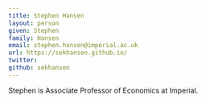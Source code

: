 ```yaml
---
title: Stephen Hansen
layout: person
given: Stephen
family: Hansen
email: stephen.hansen@imperial.ac.uk
url: https://sekhansen.github.io/
twitter: 
github: sekhansen
---
```


Stephen is Associate Professor of Economics at Imperial.
